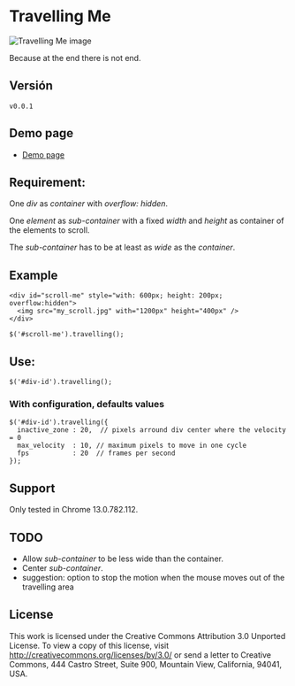 # Travelling Me 

![Travelling Me image](http://farm7.static.flickr.com/6075/6067323142_651b69d2b9.jpg)

Because at the end there is not end.

## Versión

    v0.0.1
    
## Demo page

* [Demo page](http://about.fernandoguillen.info/playing/travelling_me/)

## Requirement:

One _div_ as _container_ with _overflow: hidden_.

One _element_ as _sub-container_ with a fixed _width_ and _height_ 
as container of the elements to scroll.

The _sub-container_ has to be at least as _wide_ as the _container_.

## Example

    <div id="scroll-me" style="with: 600px; height: 200px; overflow:hidden">
      <img src="my_scroll.jpg" with="1200px" height="400px" />
    </div>
      
    $('#scroll-me').travelling();

## Use: 

    $('#div-id').travelling();
    
### With configuration, defaults values

    $('#div-id').travelling({
      inactive_zone : 20,  // pixels arround div center where the velocity = 0
      max_velocity  : 10, // maximum pixels to move in one cycle
      fps           : 20  // frames per second
    });
    
## Support

Only tested in Chrome 13.0.782.112.

## TODO

* Allow _sub-container_ to be less wide than the container.
* Center _sub-container_.
* suggestion: option to stop the motion when the mouse moves out of the travelling area

## License

This work is licensed under the Creative Commons Attribution 3.0 Unported License. To view a copy of this license, visit http://creativecommons.org/licenses/by/3.0/ or send a letter to Creative Commons, 444 Castro Street, Suite 900, Mountain View, California, 94041, USA.